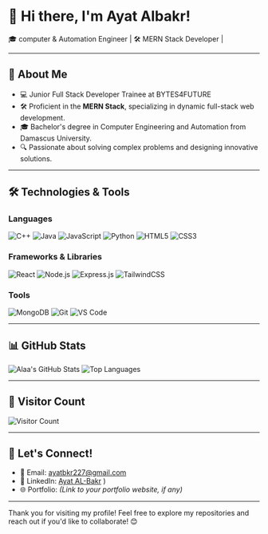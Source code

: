 # 👋 Hi there, I'm Ayat Albakr!

🎓 computer & Automation  Engineer | 🛠️ MERN Stack Developer |  

---

## 🚀 About Me
- 💻 Junior Full Stack Developer Trainee at BYTES4FUTURE 
- 🛠️ Proficient in the **MERN Stack**, specializing in dynamic full-stack web development.
- 🎓 Bachelor's degree in Computer Engineering and Automation from Damascus University.
- 🔍 Passionate about solving complex problems and designing innovative solutions.

---

## 🛠️ Technologies & Tools

### Languages
![C++](https://img.shields.io/badge/-C++-00599C?style=for-the-badge&logo=c%2B%2B&logoColor=white)
![Java](https://img.shields.io/badge/-Java-007396?style=for-the-badge&logo=java&logoColor=white)
![JavaScript](https://img.shields.io/badge/-JavaScript-F7DF1E?style=for-the-badge&logo=javascript&logoColor=black)
![Python](https://img.shields.io/badge/-Python-3776AB?style=for-the-badge&logo=python&logoColor=white)
![HTML5](https://img.shields.io/badge/-HTML5-E34F26?style=for-the-badge&logo=html5&logoColor=white)
![CSS3](https://img.shields.io/badge/-CSS3-1572B6?style=for-the-badge&logo=css3&logoColor=white)

### Frameworks & Libraries
![React](https://img.shields.io/badge/-React-61DAFB?style=for-the-badge&logo=react&logoColor=black)
![Node.js](https://img.shields.io/badge/-Node.js-339933?style=for-the-badge&logo=nodedotjs&logoColor=white)
![Express.js](https://img.shields.io/badge/-Express.js-000000?style=for-the-badge&logo=express&logoColor=white)
![TailwindCSS](https://img.shields.io/badge/-TailwindCSS-38B2AC?style=for-the-badge&logo=tailwind-css&logoColor=white)

### Tools
![MongoDB](https://img.shields.io/badge/-MongoDB-47A248?style=for-the-badge&logo=mongodb&logoColor=white)
![Git](https://img.shields.io/badge/-Git-F05032?style=for-the-badge&logo=git&logoColor=white)
![VS Code](https://img.shields.io/badge/-VSCode-0078D4?style=for-the-badge&logo=visual-studio-code&logoColor=white)

---

## 📊 GitHub Stats

![Alaa's GitHub Stats](https://github-readme-stats.vercel.app/api?username=AyatAlbakr&show_icons=true&theme=radical)
![Top Languages](https://github-readme-stats.vercel.app/api/top-langs/?username=AyatAlbakr&layout=compact&theme=radical)

---

## 🌟 Visitor Count
![Visitor Count](https://komarev.com/ghpvc/?username=AyatAlbakr&color=blue)

---

## 🤝 Let's Connect!
- 📧 Email: [ayatbkr227@gmail.com](mailto:ayatbkr227@gmail.com)
- 💼 LinkedIn: [Ayat AL-Bakr](https://www.linkedin.com/in/ayat-al-bakr/)
)
- 🌐 Portfolio: *(Link to your portfolio website, if any)*

---

Thank you for visiting my profile! Feel free to explore my repositories and reach out if you'd like to collaborate! 😊
